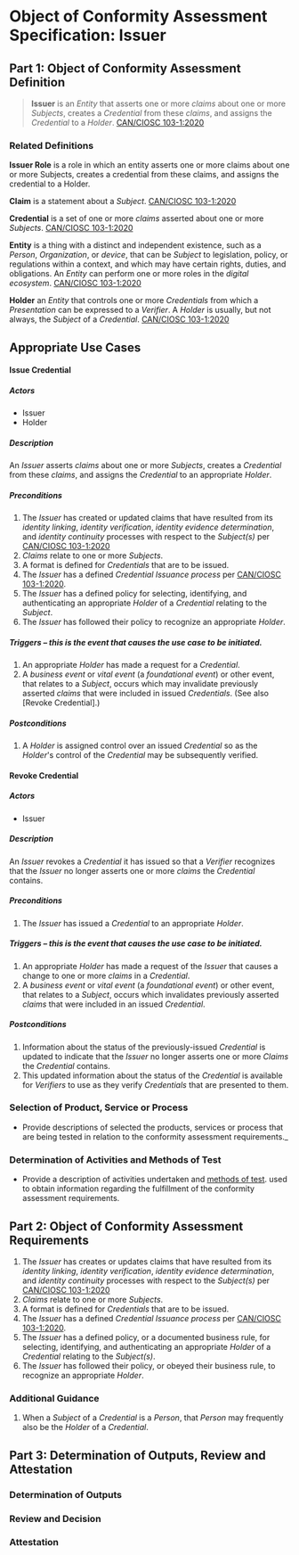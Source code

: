 # Object of Conformity Assessment Specification: Issuer 

## Part 1: Object of Conformity Assessment Definition

>**Issuer** is an _Entity_ that asserts one or more _claims_ about one or more _Subjects_, creates a _Credential_ from these _claims_, and assigns the _Credential_ to a _Holder_. [CAN/CIOSC 103-1:2020](https://ciostrategycouncil.com/standards/find-a-standard/standards-in-digital-trust/digital-trust-fundamentals/)

### Related Definitions

**Issuer Role** is a role in which an entity asserts one or more claims about one or more Subjects, creates a credential from these claims, and assigns the credential to a Holder.

**Claim** is a statement about a _Subject_. [CAN/CIOSC 103-1:2020](https://ciostrategycouncil.com/standards/find-a-standard/standards-in-digital-trust/digital-trust-fundamentals/)

**Credential** is a set of one or more _claims_ asserted about one or more _Subjects_. [CAN/CIOSC 103-1:2020](https://ciostrategycouncil.com/standards/find-a-standard/standards-in-digital-trust/digital-trust-fundamentals/)

**Entity** is a thing with a distinct and independent existence, such as a _Person_, _Organization_, or _device_, that can be _Subject_ to legislation, policy, or regulations within a context, and which may have certain rights, duties, and obligations. An _Entity_ can perform one or more roles in the _digital ecosystem_. [CAN/CIOSC 103-1:2020](https://ciostrategycouncil.com/standards/find-a-standard/standards-in-digital-trust/digital-trust-fundamentals/)

**Holder** an _Entity_ that controls one or more _Credentials_ from which a _Presentation_ can be expressed to a _Verifier_. A _Holder_ is usually, but not always, the _Subject_ of a _Credential_. [CAN/CIOSC 103-1:2020](https://ciostrategycouncil.com/standards/find-a-standard/standards-in-digital-trust/digital-trust-fundamentals/)

## Appropriate Use Cases

#### Issue Credential

##### Actors
 - Issuer
 - Holder

##### Description
An _Issuer_ asserts _claims_ about one or more _Subjects_, creates a _Credential_ from these _claims_, and assigns the _Credential_ to an appropriate _Holder_. 

##### Preconditions
1. The _Issuer_ has created or updated claims that have resulted from its _identity linking_, _identity verification_, _identity evidence determination_, and _identity continuity_ processes with respect to the _Subject(s)_ per [CAN/CIOSC 103-1:2020](https://ciostrategycouncil.com/standards/find-a-standard/standards-in-digital-trust/digital-trust-fundamentals/)
1. _Claims_ relate to one or more _Subjects_.
1. A format is defined for _Credentials_ that are to be issued.
1. The _Issuer_ has a defined _Credential Issuance process_ per [CAN/CIOSC 103-1:2020](https://ciostrategycouncil.com/standards/find-a-standard/standards-in-digital-trust/digital-trust-fundamentals/).
1. The _Issuer_ has a defined policy for selecting, identifying, and authenticating an appropriate _Holder_ of a _Credential_ relating to the _Subject_. 
1. The _Issuer_ has followed their policy to recognize an appropriate _Holder_. 

##### Triggers – this is the event that causes the use case to be initiated.
1. An appropriate _Holder_ has made a request for a _Credential_.
1. A _business event_ or _vital event_ (a _foundational event_) or other event, that relates to a _Subject_, occurs which may invalidate previously asserted _claims_ that were included in issued _Credentials_. (See also [Revoke Credential].)

##### Postconditions
1. A _Holder_ is assigned control over an issued _Credential_ so as the _Holder_'s control of the _Credential_ may be subsequently verified.

#### Revoke Credential

##### Actors
 - Issuer

##### Description
An _Issuer_ revokes a _Credential_ it has issued so that a _Verifier_ recognizes that the _Issuer_ no longer asserts one or more _claims_ the _Credential_ contains. 

##### Preconditions
1. The _Issuer_ has issued a _Credential_ to an appropriate _Holder_.

##### Triggers – this is the event that causes the use case to be initiated.
1. An appropriate _Holder_ has made a request of the _Issuer_ that causes a change to one or more _claims_ in a _Credential_.
1. A _business event_ or _vital event_ (a _foundational event_) or other event, that relates to a _Subject_, occurs which invalidates previously asserted _claims_ that were included in an issued _Credential_.

##### Postconditions
1. Information about the status of the previously-issued _Credential_ is updated to indicate that the _Issuer_ no longer asserts one or more _Claims_ the _Credential_ contains.
1. This updated information about the status of the _Credential_ is available for _Verifiers_ to use as they verify _Credentials_ that are presented to them.

### Selection of Product, Service or Process

* Provide descriptions of selected the products, services or process that are being tested in relation to the conformity assessment requirements._

### Determination of Activities and Methods of Test

- Provide a description of activities undertaken and [methods of test](./methods-of-tests.md). used to obtain information regarding the fulfillment of the conformity assessment  requirements.


## Part 2: Object of Conformity Assessment Requirements

1. The _Issuer_ has creates or updates claims that have resulted from its _identity linking_, _identity verification_, _identity evidence determination_, and _identity continuity_ processes with respect to the _Subject(s)_ per [CAN/CIOSC 103-1:2020](https://ciostrategycouncil.com/standards/find-a-standard/standards-in-digital-trust/digital-trust-fundamentals/)
2. _Claims_ relate to one or more _Subjects_.
3. A format is defined for _Credentials_ that are to be issued.
4. The _Issuer_ has a defined _Credential Issuance process_ per [CAN/CIOSC 103-1:2020](https://ciostrategycouncil.com/standards/find-a-standard/standards-in-digital-trust/digital-trust-fundamentals/).
5. The _Issuer_ has a defined policy, or a documented business rule, for selecting, identifying, and authenticating an appropriate _Holder_ of a _Credential_ relating to the _Subject(s)_. 
6. The _Issuer_ has followed their policy, or obeyed their business rule, to recognize an appropriate _Holder_. 

### Additional Guidance

1. When a _Subject_ of a _Credential_ is a _Person_, that _Person_ may frequently also be the _Holder_ of a _Credential_. 

## Part 3: Determination of Outputs, Review and Attestation

### Determination of Outputs

### Review and Decision

### Attestation
